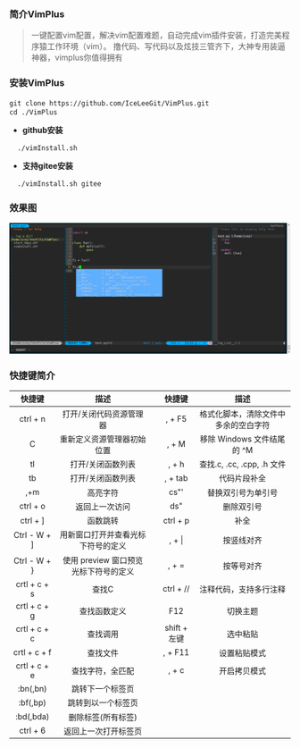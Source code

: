 
### 简介VimPlus
> 一键配置vim配置，解决vim配置难题，自动完成vim插件安装，打造完美程序猿工作环境（vim）。
> 撸代码、写代码以及炫技三管齐下，大神专用装逼神器，vimplus你值得拥有
### 安装VimPlus
```
git clone https://github.com/IceLeeGit/VimPlus.git
cd ./VimPlus
```
- **github安装**
```
  ./vimInstall.sh
```
- **支持gitee安装**
```
  ./vimInstall.sh gitee
```
### 效果图
![rendering](./screenshot/rendering.jpg)

### 快捷键简介

|    快捷键    |                 描述                 ||    快捷键    |                 描述                 |
| :----------: | :----------------------------------: |:-:| :-------: | :----------------------------------: |
|   ctrl + n   |       打开/关闭代码资源管理器        ||    , + F5    | 格式化脚本，清除文件中多余的空白字符 |
|       C      |      重新定义资源管理器初始位置      ||    , + M     |      移除 Windows 文件结尾的 ^M      |
|      tl      |          打开/关闭函数列表           ||    , + h     |      查找.c, .cc, .cpp, .h 文件      |
|      tb      |          打开/关闭函数列表           ||   , + tab    |             代码片段补全             |
|     ,+m      |               高亮字符               ||     cs"'     |          替换双引号为单引号          |
|   ctrl + o   |            返回上一次访问            ||     ds"      |              删除双引号              |
|   ctrl + ]   |               函数跳转               ||   ctrl + p   |                 补全                 |
|  Ctrl - W + ]|  用新窗口打开并查看光标下符号的定义  ||    , + \|    |              按竖线对齐              |
|  Ctrl - W + }| 使用 preview 窗口预览光标下符号的定义||    , + =     |              按等号对齐              |
| crtl + c + s |                查找C                 ||  ctrl + //   |        注释代码，支持多行注释        |
| crtl + c + g |             查找函数定义             ||      F12     |                 切换主题             |
| crtl + c + c |               查找调用               || shift + 左键 |                 选中粘贴             |
| crtl + c + f |               查找文件               ||    , + F11   |               设置粘贴模式           |
| crtl + c + e |           查找字符，全匹配           ||    , + c     |             开启拷贝模式             |
|   :bn(,bn)   |           跳转下一个标签页           |
|   :bf(,bp)   |          跳转到以一个标签页          |
|  :bd(,bda)   |          删除标签(所有标签)          |
|   ctrl + 6   |         返回上一次打开标签页         |
